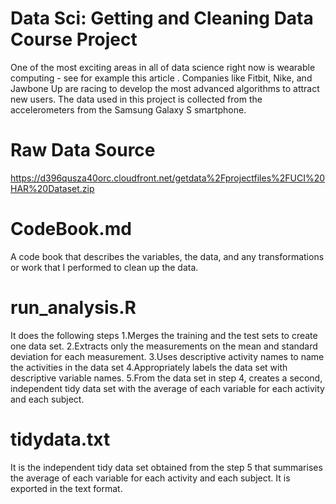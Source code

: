 # Data Sci: Getting and Cleaning Data Course Project
One of the most exciting areas in all of data science right now is wearable computing - see for example this article . Companies like Fitbit, Nike, and Jawbone Up are racing to develop the most advanced algorithms to attract new users. The data used in this project is collected from the accelerometers from the Samsung Galaxy S smartphone. 
# Raw Data Source 
https://d396qusza40orc.cloudfront.net/getdata%2Fprojectfiles%2FUCI%20HAR%20Dataset.zip
# CodeBook.md 
A code book that describes the variables, the data, and any transformations or work that I performed to clean up the data.
# run_analysis.R
It does the following steps
1.Merges the training and the test sets to create one data set.
2.Extracts only the measurements on the mean and standard deviation for each measurement.
3.Uses descriptive activity names to name the activities in the data set
4.Appropriately labels the data set with descriptive variable names.
5.From the data set in step 4, creates a second, independent tidy data set with the average of each variable for each activity and each subject.
# tidydata.txt
It is the independent tidy data set obtained from the step 5 that summarises the average of each variable for each activity and each subject. It is exported in the text format. 
